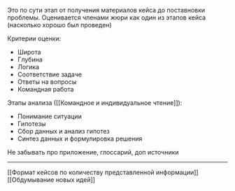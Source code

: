 Это по сути этап от получения материалов кейса до поставновки проблемы. Оценивается членами жюри как один из этапов кейса (насколько хорошо был проведен)

Критерии оценки:
- Широта
- Глубина
- Логика
- Соответствие задаче
- Ответы на вопросы
- Командная работа

Этапы анализа ([[Командное и индивидуальное чтение]]):
- Понимание ситуации
- Гипотезы
- Сбор данных и анализ гипотез
- Синтез данных и формулировка решения

Не забывать про приложение, глоссарий, доп источники

----
[[Формат кейсов по количеству представленной информации]]
[[Обдумывание новых идей]]
